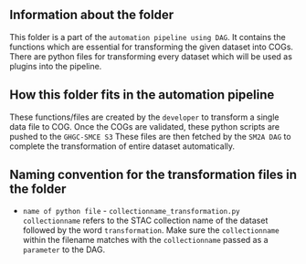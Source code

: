 ## Information about the folder
This folder is a part of the `automation pipeline using DAG`. It contains the functions which are essential for transforming the given dataset into COGs. There are python files for transforming every dataset which will be used as plugins into the pipeline.

## How this folder fits in the automation pipeline
These functions/files are created by the `developer` to transform a single data file to COG. Once the COGs are validated, these python scripts are pushed to the `GHGC-SMCE S3` These files are then fetched by the `SM2A DAG` to complete the transformation of entire dataset automatically.

## Naming convention for the transformation files in the folder
- `name of python file` - `collectionname_transformation.py`
`collectionname` refers to the STAC collection name of the dataset followed by the word `transformation`. Make sure the `collectionname` within the filename matches with the `collectionname` passed as a `parameter` to the DAG.
